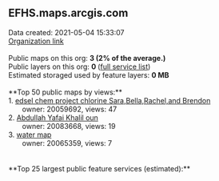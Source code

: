 <h2>EFHS.maps.arcgis.com</h2> Data created: 2021-05-04 15:33:07 <br /><a target='new' href='https://EFHS.maps.arcgis.com'>Organization link</a><br /><br />Public maps on this org: <b>3 (2% of the average.)</b><br />Public layers on this org: <b>0 </b>(<a target='new' href='https://services.arcgis.com/fwR4Zd6jAMUCSNP8/ArcGIS/rest/services'>full service list</a>)<br />Estimated storaged used by feature layers: <b>0 MB</b><br /><br />**Top 50 public maps by views:**<br />  1. <a target='new' href='https://www.arcgis.com/home/item.html?id=8e9082fb752b4797b11049de738dd763'>edsel chem project chlorine Sara,Bella,Rachel,and Brendon</a> <br />  &nbsp;&nbsp;&nbsp;&nbsp; &nbsp;&nbsp;owner: 20059692, views: 47<br />  2. <a target='new' href='https://www.arcgis.com/home/item.html?id=85c2b27ee3984d1b99352b6d98368fad'>Abdullah Yafai Khalil oun</a> <br />  &nbsp;&nbsp;&nbsp;&nbsp; &nbsp;&nbsp;owner: 20083668, views: 19<br />  3. <a target='new' href='https://www.arcgis.com/home/item.html?id=31a517d8931f4623842a65e719dcf7a3'>water map</a> <br />  &nbsp;&nbsp;&nbsp;&nbsp; &nbsp;&nbsp;owner: 20065359, views: 7<br /><br /><br />**Top 25 largest public feature services (estimated):**<br />